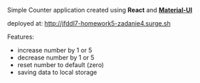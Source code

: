 Simple Counter application created using **React** and **[Material-UI](https://material-ui.com/)**

deployed at:
http://jfddl7-homework5-zadanie4.surge.sh

Features:
- increase number by 1 or 5
- decrease number by 1 or 5
- reset number to default (zero)
- saving data to local storage
